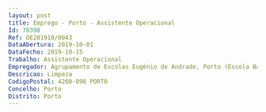 ```yaml
--- 
layout: post
title: Emprego - Porto - Assistente Operacional
Id: 70398
Ref: OE201910/0043
DataAbertura: 2019-10-01
DataFecho: 2019-10-15
Trabalho: Assistente Operacional
Empregador: Agrupamento de Escolas Eugénio de Andrade, Porto (Escola Básica Eugénio de Andrade, Porto - Sede)
Descricao: Limpeza
CodigoPostal: 4200-098 PORTO
Concelho: Porto
Distrito: Porto
--- 
```

